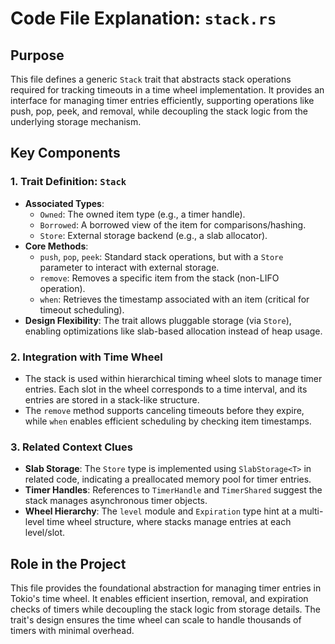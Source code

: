 # Code File Explanation: `stack.rs`

## Purpose
This file defines a generic `Stack` trait that abstracts stack operations required for tracking timeouts in a time wheel implementation. It provides an interface for managing timer entries efficiently, supporting operations like push, pop, peek, and removal, while decoupling the stack logic from the underlying storage mechanism.

## Key Components

### 1. **Trait Definition: `Stack`**
   - **Associated Types**:
     - `Owned`: The owned item type (e.g., a timer handle).
     - `Borrowed`: A borrowed view of the item for comparisons/hashing.
     - `Store`: External storage backend (e.g., a slab allocator).
   - **Core Methods**:
     - `push`, `pop`, `peek`: Standard stack operations, but with a `Store` parameter to interact with external storage.
     - `remove`: Removes a specific item from the stack (non-LIFO operation).
     - `when`: Retrieves the timestamp associated with an item (critical for timeout scheduling).
   - **Design Flexibility**: The trait allows pluggable storage (via `Store`), enabling optimizations like slab-based allocation instead of heap usage.

### 2. **Integration with Time Wheel**
   - The stack is used within hierarchical timing wheel slots to manage timer entries. Each slot in the wheel corresponds to a time interval, and its entries are stored in a stack-like structure.
   - The `remove` method supports canceling timeouts before they expire, while `when` enables efficient scheduling by checking item timestamps.

### 3. **Related Context Clues**
   - **Slab Storage**: The `Store` type is implemented using `SlabStorage<T>` in related code, indicating a preallocated memory pool for timer entries.
   - **Timer Handles**: References to `TimerHandle` and `TimerShared` suggest the stack manages asynchronous timer objects.
   - **Wheel Hierarchy**: The `level` module and `Expiration` type hint at a multi-level time wheel structure, where stacks manage entries at each level/slot.

## Role in the Project
This file provides the foundational abstraction for managing timer entries in Tokio's time wheel. It enables efficient insertion, removal, and expiration checks of timers while decoupling the stack logic from storage details. The trait's design ensures the time wheel can scale to handle thousands of timers with minimal overhead.
